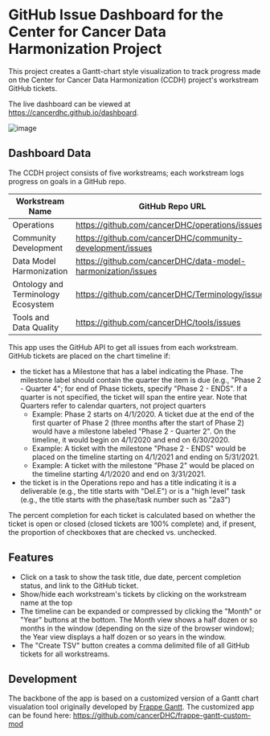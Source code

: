 # GitHub Issue Dashboard for the Center for Cancer Data Harmonization Project

This project creates a Gantt-chart style visualization to track progress made on the Center for Cancer Data Harmonization (CCDH) project's workstream GitHub tickets. 

The live dashboard can be viewed at https://cancerdhc.github.io/dashboard. 

![image](https://user-images.githubusercontent.com/67020823/121235870-2d6a2c00-c84a-11eb-88fc-6368bcfc6ac4.png)

## Dashboard Data

The CCDH project consists of five workstreams; each workstream logs progress on goals in a GitHub repo.

Workstream Name | GitHub Repo URL
--------------- | ---------------
Operations | https://github.com/cancerDHC/operations/issues
Community Development | https://github.com/cancerDHC/community-development/issues
Data Model Harmonization | https://github.com/cancerDHC/data-model-harmonization/issues
Ontology and Terminology Ecosystem | https://github.com/cancerDHC/Terminology/issues
Tools and Data Quality | https://github.com/cancerDHC/tools/issues

This app uses the GitHub API to get all issues from each workstream. GitHub tickets are placed on the chart timeline if:

- the ticket has a Milestone that has a label indicating the Phase. The milestone label should contain the quarter the item is due (e.g., "Phase 2 - Quarter 4"; for end of Phase tickets, specify "Phase 2 - ENDS". If a quarter is not specified, the ticket will span the entire year. Note that Quarters refer to calendar quarters, not project quarters 
  - Example: Phase 2 starts on 4/1/2020. A ticket due at the end of the first quarter of Phase 2 (three months after the start of Phase 2) would have a milestone labeled "Phase 2 - Quarter 2". On the timeline, it would begin on 4/1/2020 and end on 6/30/2020.
  - Example: A ticket with the milestone "Phase 2 - ENDS" would be placed on the timeline starting on 4/1/2021 and ending on 5/31/2021.
  - Example: A ticket with the milestone "Phase 2" would be placed on the timeline starting 4/1/2020 and end on 3/31/2021.  
- the ticket is in the Operations repo and has a title indicating it is a deliverable (e.g., the title starts with "Del.E") or is a "high level" task (e.g., the title starts with the phase/task number such as "2a3")

The percent completion for each ticket is calculated based on whether the ticket is open or closed (closed tickets are 100% complete) and, if present, the proportion of checkboxes that are checked vs. unchecked.

## Features

- Click on a task to show the task title, due date, percent completion status, and link to the GitHub ticket.
- Show/hide each workstream's tickets by clicking on the workstream name at the top
- The timeline can be expanded or compressed by clicking the "Month" or "Year" buttons at the bottom. The Month view shows a half dozen or so months in the window (depending on the size of the browser window); the Year view displays a half dozen or so years in the window.
- The "Create TSV" button creates a comma delimited file of all GitHub tickets for all workstreams.

## Development

The backbone of the app is based on a customized version of a Gantt chart visualation tool originally developed by [Frappe Gantt](https://frappe.io/gantt). The customized app can be found here: https://github.com/cancerDHC/frappe-gantt-custom-mod
